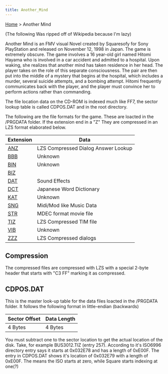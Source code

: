 ```yaml
---
title: Another_Mind
---
```


[Home](index.md) > Another Mind

(The following Was ripped off of Wikipedia because I'm lazy)

Another Mind is an FMV visual Novel created by Squaresofy for Sony PlayStation and released on November 12, 1998 in Japan. The game is extremely obscure. The game involves a 16 year-old girl named Hitomi Hayama who is involved in a car accident and admitted to a hospital. Upon waking, she realizes that another mind has taken residence in her head. The player takes on the role of this separate consciousness. The pair are then put into the middle of a mystery that begins at the hospital, which includes a murder, several suicide attempts, and a bombing attempt. Hitomi frequently communicates back with the player, and the player must convince her to perform actions rather than commanding.

The file location data on the CD-ROM is indexed much like FF7, the sector lookup table is called CDPOS.DAT and in the root directory.

The following are the file formats for the game. These are loacted in the /PRGDATA folder. If the extension end in a "Z" They are compressed in an LZS format elaborated below.

  

| Extension             | Data                                |
|-----------------------|-------------------------------------|
| [ANZ](ANZ.md) | LZS Compressed Dialog Answer Lookup |
| [BBB](BBB.md) | Unknown                             |
| [BIN](BIN.md) | Unknown                             |
| [BIZ](BIZ.md)   |
| [DAT](DAT.md) | Sound Effects                       |
| [DCT](DCT.md) | Japanese Word Dictionary            |
| [KAT](KAT.md) | Unknown                             |
| [SNG](SNG.md) | Midi/Mod like Music Data            |
| [STR](STR.md) | MDEC format movie file              |
| [TIZ](TIZ.md) | LZS Compressed TIM file             |
| [VIB](VIB.md) | Unknown                             |
| [ZZZ](ZZZ.md) | LZS Compressed dialogs              |

## Compression

The compressed files are compressed with LZS with a special 2-byte header that starts with "C3 FF" marking it as compressed.

## CDPOS.DAT

This is the master look-up table for the data files loacted in the /PRGDATA folder. It follows the following format in little-endian (backwards)

| Sector Offset | Data Length |
|---------------|-------------|
| 4 Bytes       | 4 Bytes     |

You must subtract one to the sector location to get the actual location of the disk. Take, for example BUS3012.TIZ (entry 257). According to it's ISO6996 directory entry says it starts at 0x032E78 and has a length of 0xE00F. The entry in CDPOS.DAT shows it's location of 0x032E79 with a length of 0xE00F. The means the ISO starts at zero, while Square starts indexing at one(?)
